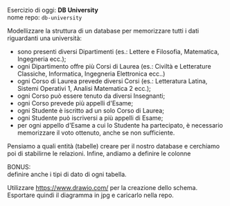 Esercizio di oggi: **DB University**
<br />
nome repo: `db-university`

Modellizzare la struttura di un database per memorizzare tutti i dati riguardanti una università:

- sono presenti diversi Dipartimenti (es.: Lettere e Filosofia, Matematica, Ingegneria ecc.);
- ogni Dipartimento offre più Corsi di Laurea (es.: Civiltà e Letterature Classiche, Informatica, Ingegneria Elettronica ecc..)
- ogni Corso di Laurea prevede diversi Corsi (es.: Letteratura Latina, Sistemi Operativi 1, Analisi Matematica 2 ecc.);
- ogni Corso può essere tenuto da diversi Insegnanti;
- ogni Corso prevede più appelli d'Esame;
- ogni Studente è iscritto ad un solo Corso di Laurea;
- ogni Studente può iscriversi a più appelli di Esame;
- per ogni appello d'Esame a cui lo Studente ha partecipato, è necessario memorizzare il voto ottenuto, anche se non sufficiente.
<!-- -->

Pensiamo a quali entità (tabelle) creare per il nostro database e cerchiamo poi di stabilirne le relazioni. Infine, andiamo a definire le colonne

BONUS:
<br />
definire anche i tipi di dato di ogni tabella.

Utilizzare https://www.drawio.com/ per la creazione dello schema.
<br />
Esportare quindi il diagramma in jpg e caricarlo nella repo.